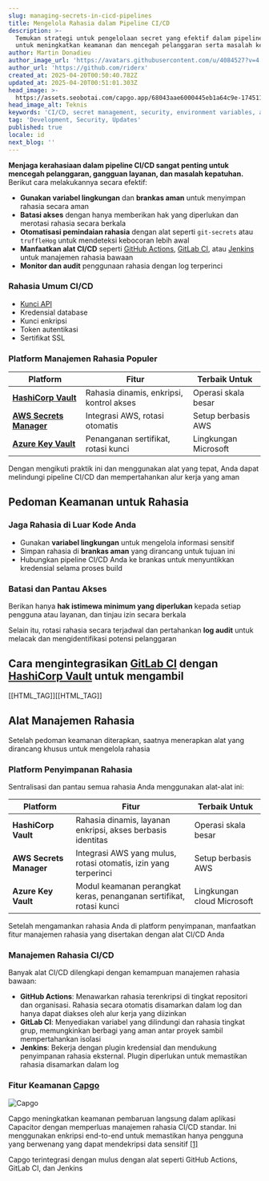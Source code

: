 ```yaml
---
slug: managing-secrets-in-cicd-pipelines
title: Mengelola Rahasia dalam Pipeline CI/CD
description: >-
  Temukan strategi untuk pengelolaan secret yang efektif dalam pipeline CI/CD
  untuk meningkatkan keamanan dan mencegah pelanggaran serta masalah kepatuhan.
author: Martin Donadieu
author_image_url: 'https://avatars.githubusercontent.com/u/4084527?v=4'
author_url: 'https://github.com/riderx'
created_at: 2025-04-20T00:50:40.782Z
updated_at: 2025-04-20T00:51:01.303Z
head_image: >-
  https://assets.seobotai.com/capgo.app/68043aae6000445eb1a64c9e-1745110261303.jpg
head_image_alt: Teknis
keywords: 'CI/CD, secret management, security, environment variables, automated scanning'
tag: 'Development, Security, Updates'
published: true
locale: id
next_blog: ''
---
```


**Menjaga kerahasiaan dalam pipeline CI/CD sangat penting untuk mencegah pelanggaran, gangguan layanan, dan masalah kepatuhan.** Berikut cara melakukannya secara efektif:

-   **Gunakan variabel lingkungan** dan **brankas aman** untuk menyimpan rahasia secara aman
-   **Batasi akses** dengan hanya memberikan hak yang diperlukan dan merotasi rahasia secara berkala
-   **Otomatisasi pemindaian rahasia** dengan alat seperti `git-secrets` atau `truffleHog` untuk mendeteksi kebocoran lebih awal
-   **Manfaatkan alat CI/CD** seperti [GitHub Actions](https://docsgithubcom/actions), [GitLab CI](https://docsgitlabcom/ee/ci/), atau [Jenkins](https://wwwjenkinsio/) untuk manajemen rahasia bawaan
-   **Monitor dan audit** penggunaan rahasia dengan log terperinci

### Rahasia Umum CI/CD

-   [Kunci API](https://capgoapp/docs/webapp/api-keys/)
-   Kredensial database
-   Kunci enkripsi
-   Token autentikasi
-   Sertifikat SSL

### Platform Manajemen Rahasia Populer

| Platform | Fitur | Terbaik Untuk |
| --- | --- | --- |
| **[HashiCorp Vault](https://wwwhashicorpcom/products/vault)** | Rahasia dinamis, enkripsi, kontrol akses | Operasi skala besar |
| **[AWS Secrets Manager](https://docsawsamazoncom/secretsmanager/)** | Integrasi AWS, rotasi otomatis | Setup berbasis AWS |
| **[Azure Key Vault](https://learnmicrosoftcom/en-us/azure/key-vault/)** | Penanganan sertifikat, rotasi kunci | Lingkungan Microsoft |

Dengan mengikuti praktik ini dan menggunakan alat yang tepat, Anda dapat melindungi pipeline CI/CD dan mempertahankan alur kerja yang aman

## Pedoman Keamanan untuk Rahasia

### Jaga Rahasia di Luar Kode Anda

-   Gunakan **variabel lingkungan** untuk mengelola informasi sensitif
-   Simpan rahasia di **brankas aman** yang dirancang untuk tujuan ini
-   Hubungkan pipeline CI/CD Anda ke brankas untuk menyuntikkan kredensial selama proses build

### Batasi dan Pantau Akses

Berikan hanya **hak istimewa minimum yang diperlukan** kepada setiap pengguna atau layanan, dan tinjau izin secara berkala

Selain itu, rotasi rahasia secara terjadwal dan pertahankan **log audit** untuk melacak dan mengidentifikasi potensi pelanggaran

## Cara mengintegrasikan [GitLab CI](https://docsgitlabcom/ee/ci/) dengan [HashiCorp Vault](https://wwwhashicorpcom/products/vault) untuk mengambil

[[HTML_TAG]][[HTML_TAG]]

## Alat Manajemen Rahasia

Setelah pedoman keamanan diterapkan, saatnya menerapkan alat yang dirancang khusus untuk mengelola rahasia

### Platform Penyimpanan Rahasia

Sentralisasi dan pantau semua rahasia Anda menggunakan alat-alat ini:

| Platform | Fitur | Terbaik Untuk |
| --- | --- | --- |
| **HashiCorp Vault** | Rahasia dinamis, layanan enkripsi, akses berbasis identitas | Operasi skala besar |
| **AWS Secrets Manager** | Integrasi AWS yang mulus, rotasi otomatis, izin yang terperinci | Setup berbasis AWS |
| **Azure Key Vault** | Modul keamanan perangkat keras, penanganan sertifikat, rotasi kunci | Lingkungan cloud Microsoft |

Setelah mengamankan rahasia Anda di platform penyimpanan, manfaatkan fitur manajemen rahasia yang disertakan dengan alat CI/CD Anda

### Manajemen Rahasia CI/CD

Banyak alat CI/CD dilengkapi dengan kemampuan manajemen rahasia bawaan:

-   **GitHub Actions**: Menawarkan rahasia terenkripsi di tingkat repositori dan organisasi. Rahasia secara otomatis disamarkan dalam log dan hanya dapat diakses oleh alur kerja yang diizinkan
-   **GitLab CI**: Menyediakan variabel yang dilindungi dan rahasia tingkat grup, memungkinkan berbagi yang aman antar proyek sambil mempertahankan isolasi
-   **Jenkins**: Bekerja dengan plugin kredensial dan mendukung penyimpanan rahasia eksternal. Plugin diperlukan untuk memastikan rahasia disamarkan dalam log

### Fitur Keamanan [Capgo](https://capgoapp/)

![Capgo](https://assetsseobotaicom/capgoapp/68043aae6000445eb1a64c9e/37a0fc028bf1f414683e8dee42eedfb0jpg)

Capgo meningkatkan keamanan pembaruan langsung dalam aplikasi Capacitor dengan memperluas manajemen rahasia CI/CD standar. Ini menggunakan enkripsi end-to-end untuk memastikan hanya pengguna yang berwenang yang dapat mendekripsi data sensitif [\[1\]](https://capgoapp/)

Capgo terintegrasi dengan mulus dengan alat seperti GitHub Actions, GitLab CI, dan Jenkins
